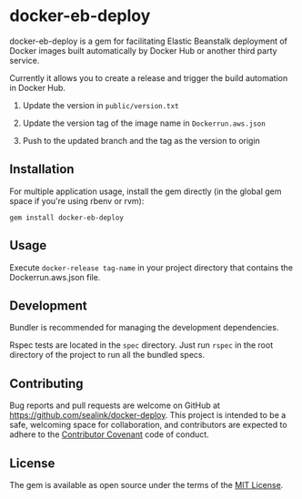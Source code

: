 # docker-eb-deploy

docker-eb-deploy is a gem for facilitating Elastic Beanstalk deployment of
Docker images built automatically by Docker Hub or another third party service.

Currently it allows you to create a release and trigger the build automation in
Docker Hub.

1. Update the version in `public/version.txt`

1. Update the version tag of the image name in `Dockerrun.aws.json`

1. Push to the updated branch and the tag as the version to origin

## Installation

For multiple application usage, install the gem directly (in the global gem
space if you're using rbenv or rvm):

```shell
gem install docker-eb-deploy
```

## Usage

Execute `docker-release tag-name` in your project directory
that contains the Dockerrun.aws.json file.

## Development

Bundler is recommended for managing the development dependencies.

Rspec tests are located in the `spec` directory.  Just run `rspec` in the root
directory of the project to run all the bundled specs.

## Contributing

Bug reports and pull requests are welcome on GitHub at
https://github.com/sealink/docker-deploy. This project is intended to be a safe,
welcoming space for collaboration, and contributors are expected to adhere to
the [Contributor Covenant](contributor-covenant.org) code of conduct.

## License

The gem is available as open source under the terms of the [MIT
License](http://opensource.org/licenses/MIT).
